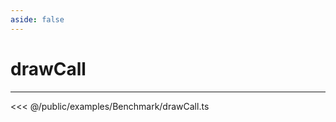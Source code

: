 ```yaml
---
aside: false
---
```


# drawCall
---
<Demo src="/examples/Benchmark/drawCall.ts" :code="false" :height="700"></Demo>

<<< @/public/examples/Benchmark/drawCall.ts